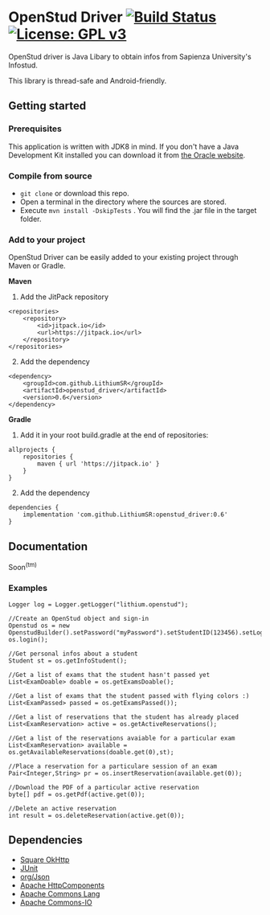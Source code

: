 # OpenStud Driver [![Build Status](https://travis-ci.org/LithiumSR/openstud_driver.svg?branch=master)](https://travis-ci.org/LithiumSR/openstud_driver) [![License: GPL v3](https://img.shields.io/badge/License-GPL%20v3-blue.svg)](https://www.gnu.org/licenses/gpl-3.0)

OpenStud driver is Java Libary to obtain infos from Sapienza University's Infostud.

This library is thread-safe and Android-friendly.

## Getting started

### Prerequisites
This application is written with JDK8 in mind. If you don't have a Java Development Kit installed you can download it from [the Oracle website](http://www.oracle.com/technetwork/java/javase/downloads/index.html).

### Compile from source
- `git clone` or download this repo.
- Open a terminal in the directory where the sources are stored.
- Execute `mvn install -DskipTests` . You will find the .jar file in the target folder.

### Add to your project

OpenStud Driver can be easily added to your existing project through Maven or Gradle.

**Maven** 

1) Add the JitPack repository
```
<repositories>
	<repository>
	    <id>jitpack.io</id>
		<url>https://jitpack.io</url>
	</repository>
</repositories>
```
2) Add the dependency
```
<dependency>
    <groupId>com.github.LithiumSR</groupId>
    <artifactId>openstud_driver</artifactId>
    <version>0.6</version>
</dependency>
```

**Gradle** 

1) Add it in your root build.gradle at the end of repositories:
```
allprojects {
    repositories {
		maven { url 'https://jitpack.io' }
	}
}
```
2) Add the dependency
```
dependencies {
    implementation 'com.github.LithiumSR:openstud_driver:0.6'
}
```


## Documentation

Soon<sup>(tm)</sup>

### Examples
```
Logger log = Logger.getLogger("lithium.openstud");

//Create an OpenStud object and sign-in
Openstud os = new OpenstudBuilder().setPassword("myPassword").setStudentID(123456).setLogger(log).build();
os.login();
 
//Get personal infos about a student
Student st = os.getInfoStudent(); 
 
//Get a list of exams that the student hasn't passed yet
List<ExamDoable> doable = os.getExamsDoable(); 
 
//Get a list of exams that the student passed with flying colors :)
List<ExamPassed> passed = os.getExamsPassed());

//Get a list of reservations that the student has already placed
List<ExamReservation> active = os.getActiveReservations(); 
 
//Get a list of the reservations avaiable for a particular exam
List<ExamReservation> available = os.getAvailableReservations(doable.get(0),st);
 
//Place a reservation for a particulare session of an exam
Pair<Integer,String> pr = os.insertReservation(available.get(0));
 
//Download the PDF of a particular active reservation
byte[] pdf = os.getPdf(active.get(0)); 
 
//Delete an active reservation
int result = os.deleteReservation(active.get(0));
 ```
 
 ## Dependencies
 - [Square OkHttp](https://github.com/square/okhttp)
 - [JUnit](https://github.com/junit-team/junit4)
 - [org/Json](https://github.com/stleary/JSON-java)
 - [Apache HttpComponents](https://hc.apache.org/)
 - [Apache Commons Lang](https://commons.apache.org/proper/commons-lang/)
 - [Apache Commons-IO](https://commons.apache.org/proper/commons-io/)